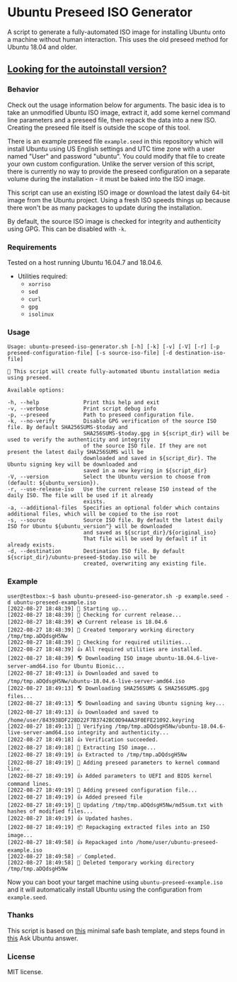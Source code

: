# Ubuntu Preseed ISO Generator
A script to generate a fully-automated ISO image for installing Ubuntu onto a machine without human interaction. 
This uses the old preseed method for Ubuntu 18.04 and older.

## [Looking for the autoinstall version?](https://github.com/covertsh/ubuntu-autoinstall-generator)

### Behavior

Check out the usage information below for arguments. The basic idea is to take an unmodified Ubuntu ISO image, extract it, add some kernel command line parameters and a preseed file, then repack the data into a new ISO. Creating the preseed file itself is outside the scope of this tool.

There is an example preseed file ```example.seed``` in this repository which will install Ubuntu using US English settings and UTC time zone with a user named "User" and password "ubuntu". You could modify that file to create your own custom configuration. Unlike the server version of this script, there is currently no way to provide the preseed configuration on a separate volume during the installation - it must be baked into the ISO image.

This script can use an existing ISO image or download the latest daily 64-bit image from the Ubuntu project. Using a fresh ISO speeds things up because there won't be as many packages to update during the installation.

By default, the source ISO image is checked for integrity and authenticity using GPG. This can be disabled with ```-k```.

### Requirements
Tested on a host running Ubuntu 16.04.7 and 18.04.6.
- Utilities required:
    - ```xorriso```
    - ```sed```
    - ```curl```
    - ```gpg```
    - ```isolinux```

### Usage
```
Usage: ubuntu-preseed-iso-generator.sh [-h] [-k] [-v] [-V] [-r] [-p preseed-configuration-file] [-s source-iso-file] [-d destination-iso-file]

💁 This script will create fully-automated Ubuntu installation media using preseed.

Available options:

-h, --help              Print this help and exit
-v, --verbose           Print script debug info
-p, --preseed           Path to preseed configuration file.
-k, --no-verify         Disable GPG verification of the source ISO file. By default SHA256SUMS-$today and
                        SHA256SUMS-$today.gpg in ${script_dir} will be used to verify the authenticity and integrity
                        of the source ISO file. If they are not present the latest daily SHA256SUMS will be
                        downloaded and saved in ${script_dir}. The Ubuntu signing key will be downloaded and
                        saved in a new keyring in ${script_dir}
-V, --version           Select the Ubuntu version to choose from (default: ${ubuntu_version}).
-r, --use-release-iso   Use the current release ISO instead of the daily ISO. The file will be used if it already
                        exists.
-a, --additional-files  Specifies an optional folder which contains additional files, which will be copied to the iso root
-s, --source            Source ISO file. By default the latest daily ISO for Ubuntu ${ubuntu_version^} will be downloaded
                        and saved as ${script_dir}/${original_iso}
                        That file will be used by default if it already exists.
-d, --destination       Destination ISO file. By default ${script_dir}/ubuntu-preseed-$today.iso will be
                        created, overwriting any existing file.
```

### Example
```
user@testbox:~$ bash ubuntu-preseed-iso-generator.sh -p example.seed -d ubuntu-preseed-example.iso
[2022-08-27 18:48:39] 👶 Starting up...
[2022-08-27 18:48:39] 🔎 Checking for current release...
[2022-08-27 18:48:39] 💿 Current release is 18.04.6
[2022-08-27 18:48:39] 📁 Created temporary working directory /tmp/tmp.aDQdsgH5Nw
[2022-08-27 18:48:39] 🔎 Checking for required utilities...
[2022-08-27 18:48:39] 👍 All required utilities are installed.
[2022-08-27 18:48:39] 🌎 Downloading ISO image ubuntu-18.04.6-live-server-amd64.iso for Ubuntu Bionic...
[2022-08-27 18:49:13] 👍 Downloaded and saved to /tmp/tmp.aDQdsgH5Nw/ubuntu-18.04.6-live-server-amd64.iso
[2022-08-27 18:49:13] 🌎 Downloading SHA256SUMS & SHA256SUMS.gpg files...
[2022-08-27 18:49:13] 🌎 Downloading and saving Ubuntu signing key...
[2022-08-27 18:49:13] 👍 Downloaded and saved to /home/user/843938DF228D22F7B3742BC0D94AA3F0EFE21092.keyring
[2022-08-27 18:49:13] 🔐 Verifying /tmp/tmp.aDQdsgH5Nw/ubuntu-18.04.6-live-server-amd64.iso integrity and authenticity...
[2022-08-27 18:49:18] 👍 Verification succeeded.
[2022-08-27 18:49:18] 🔧 Extracting ISO image...
[2022-08-27 18:49:19] 👍 Extracted to /tmp/tmp.aDQdsgH5Nw
[2022-08-27 18:49:19] 🧩 Adding preseed parameters to kernel command line...
[2022-08-27 18:49:19] 👍 Added parameters to UEFI and BIOS kernel command lines.
[2022-08-27 18:49:19] 🧩 Adding preseed configuration file...
[2022-08-27 18:49:19] 👍 Added preseed file
[2022-08-27 18:49:19] 👷 Updating /tmp/tmp.aDQdsgH5Nw/md5sum.txt with hashes of modified files...
[2022-08-27 18:49:19] 👍 Updated hashes.
[2022-08-27 18:49:19] 📦 Repackaging extracted files into an ISO image...
[2022-08-27 18:49:58] 👍 Repackaged into /home/user/ubuntu-preseed-example.iso
[2022-08-27 18:49:58] ✅ Completed.
[2022-08-27 18:49:58] 🚽 Deleted temporary working directory /tmp/tmp.aDQdsgH5Nw
```

Now you can boot your target machine using ```ubuntu-preseed-example.iso``` and it will automatically install Ubuntu using the configuration from ```example.seed```.

### Thanks
This script is based on [this](https://betterdev.blog/minimal-safe-bash-script-template/) minimal safe bash template, and steps found in [this](https://askubuntu.com/questions/806820/how-do-i-create-a-completely-unattended-install-of-ubuntu-desktop-16-04-1-lts) Ask Ubuntu answer.


### License
MIT license.
